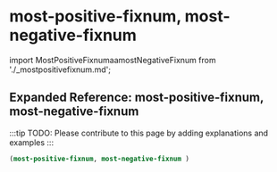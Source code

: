 # most-positive-fixnum, most-negative-fixnum

import MostPositiveFixnumaamostNegativeFixnum from './_mostpositivefixnum.md';

<MostPositiveFixnumaamostNegativeFixnum />

## Expanded Reference: most-positive-fixnum, most-negative-fixnum

:::tip
TODO: Please contribute to this page by adding explanations and examples
:::

```lisp
(most-positive-fixnum, most-negative-fixnum )
```
